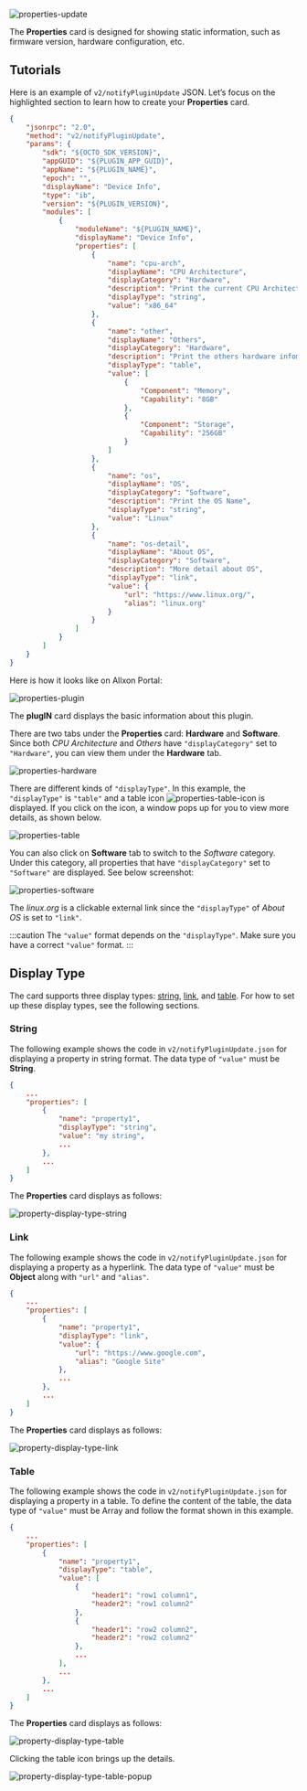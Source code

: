 
![properties-update](../_img/properties-plugin-update.svg)

The **Properties** card is designed for showing static information, such as firmware version, hardware configuration, etc. 

## Tutorials
Here is an example of `v2/notifyPluginUpdate` JSON. Let’s focus on the highlighted section to learn how to create your **Properties** card.


```json {16-61} 
{
    "jsonrpc": "2.0",
    "method": "v2/notifyPluginUpdate",
    "params": {
        "sdk": "${OCTO_SDK_VERSION}",
        "appGUID": "${PLUGIN_APP_GUID}",
        "appName": "${PLUGIN_NAME}",
        "epoch": "",
        "displayName": "Device Info",
        "type": "ib",
        "version": "${PLUGIN_VERSION}",
        "modules": [
            {
                "moduleName": "${PLUGIN_NAME}",
                "displayName": "Device Info",
                "properties": [
                    {
                        "name": "cpu-arch",
                        "displayName": "CPU Architecture",
                        "displayCategory": "Hardware",
                        "description": "Print the current CPU Architecture",
                        "displayType": "string",
                        "value": "x86_64"
                    },
                    {
                        "name": "other",
                        "displayName": "Others",
                        "displayCategory": "Hardware",
                        "description": "Print the others hardware infomation",
                        "displayType": "table",
                        "value": [
                            {
                                "Component": "Memory",
                                "Capability": "8GB"
                            },
                            {
                                "Component": "Storage",
                                "Capability": "256GB"
                            }
                        ]
                    },
                    {
                        "name": "os",
                        "displayName": "OS",
                        "displayCategory": "Software",
                        "description": "Print the OS Name",
                        "displayType": "string",
                        "value": "Linux"
                    },
                    {
                        "name": "os-detail",
                        "displayName": "About OS",
                        "displayCategory": "Software",
                        "description": "More detail about OS",
                        "displayType": "link",
                        "value": {
                            "url": "https://www.linux.org/",
                            "alias": "linux.org"
                        } 
                    }
                ]
            }
        ]
    }
}
```

Here is how it looks like on Allxon Portal:

![properties-plugin](../_img/properties-screen.png)

The **plugIN** card displays the basic information about this plugin.

<!-- ![properties-plugin](../_img/properties-plugin.png) -->


There are two tabs under the **Properties** card: **Hardware** and **Software**.  
Since both _CPU Architecture_ and _Others_ have `"displayCategory"` set to `"Hardware"`, you can view them under the **Hardware** tab. 

![properties-hardware](../_img/properties-hardware.svg)


There are different kinds of `"displayType"`. In this example, the `"displayType"` is `"table"` and a table icon ![properties-table-icon](../_img/properties-table-icon.png) is displayed. If you click on the icon, a window pops up for you to view more details, as shown below.

![properties-table](../_img/properties-table.png)

You can also click on **Software** tab to switch to the *Software* category. Under this category, all properties that have `"displayCategory"` set to `"Software"` are displayed. See below screenshot:

![properties-software](../_img/properties-software.svg)

The *linux.org* is a clickable external link since the `"displayType"` of *About OS* is set to `"link"`.

:::caution
The `"value"` format depends on the `"displayType"`. Make sure you have a correct `"value"` format. 
:::

## Display Type
The card supports three display types: [string](#string), [link](#link), and [table](#table). For how to set up these display types, see the following sections.

### String
The following example shows the code in `v2/notifyPluginUpdate.json` for displaying a property in string format. The data type of `"value"` must be **String**.

```json title="v2/notifyPluginUpdate.json"
{
    ...
    "properties": [ 
        {
            "name": "property1",
            "displayType": "string",
            "value": "my string",
            ...
        },
        ...
    ]
}
```

The **Properties** card displays as follows:

![property-display-type-string](../_img/property-display-type-string.png)


### Link
The following example shows the code in `v2/notifyPluginUpdate.json` for displaying a property as a hyperlink. The data type of `"value"` must be **Object** along with `"url"` and `"alias"`.

```json title="v2/notifyPluginUpdate.json"
{
    ...
    "properties": [ 
        {
            "name": "property1",
            "displayType": "link",
            "value": {
                "url": "https://www.google.com",
                "alias": "Google Site"
            },
            ...
        },
        ...
    ]
}
```

The **Properties** card displays as follows:

![property-display-type-link](../_img/property-display-type-link.png)

### Table
The following example shows the code in `v2/notifyPluginUpdate.json` for displaying a property in a table. To define the content of the table, the data type of `"value"` must be Array and follow the format shown in this example.

```json title="v2/notifyPluginUpdate.json" 
{
    ...
    "properties": [ 
        {
            "name": "property1",
            "displayType": "table",
            "value": [
                {
                    "header1": "row1 column1",
                    "header2": "row1 column2"
                },
                {
                    "header1": "row2 column2",
                    "header2": "row2 column2"
                },
                ...
            ],
            ...
        },
        ...
    ]
}
```

The **Properties** card displays as follows:

 ![property-display-type-table](../_img/property-display-type-table.png)

Clicking the table icon brings up the details.

![property-display-type-table-popup](../_img/property-display-type-table-popup.png)